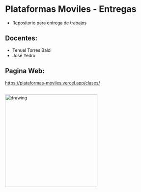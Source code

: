 # Plataformas Moviles - Entregas
 - Repositorio para entrega de trabajos 
## Docentes:
  - Tehuel Torres Baldi
  - José Yedro
 
 ## Pagina Web:
 https://plataformas-moviles.vercel.app/clases/

## 
<img src="https://imgur.com/2f5JdEc.gif" alt="drawing" width="300" />
